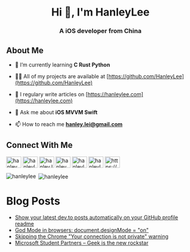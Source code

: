 <h1 align="center">Hi 👋, I'm HanleyLee</h1>
<h3 align="center">A iOS developer from China</h3>

## About Me

- 🌱 I’m currently learning **C Rust Python**

- 👨‍💻 All of my projects are available at [https://github.com/HanleyLee](https://github.com/HanleyLee)

- 📝 I regulary write articles on [https://hanleylee.com](https://hanleylee.com)

- 💬 Ask me about **iOS MVVM Swift**

- 📫 How to reach me **hanley.lei@gmail.com**

## Connect With Me

<a href="https://twitter.com/hanley_lei" target="blank"><img align="center" src="https://cdn.jsdelivr.net/npm/simple-icons@3.0.1/icons/twitter.svg" alt="hanley_lei" height="30" width="40" /></a>
<a href="https://stackoverflow.com/users/hanleylee" target="blank"><img align="center" src="https://cdn.jsdelivr.net/npm/simple-icons@3.0.1/icons/stackoverflow.svg" alt="hanleylee" height="30" width="40" /></a>
<a href="https://fb.com/hanley.lei" target="blank"><img align="center" src="https://cdn.jsdelivr.net/npm/simple-icons@3.0.1/icons/facebook.svg" alt="hanley.lei" height="30" width="40" /></a>
<a href="https://instagram.com/hanley_lei" target="blank"><img align="center" src="https://cdn.jsdelivr.net/npm/simple-icons@3.0.1/icons/instagram.svg" alt="hanley_lei" height="30" width="40" /></a>
<a href="https://medium.com/hanleylee" target="blank"><img align="center" src="https://cdn.jsdelivr.net/npm/simple-icons@3.0.1/icons/medium.svg" alt="hanleylee" height="30" width="40" /></a>
<a href="https://www.leetcode.com/hanleylee" target="blank"><img align="center" src="https://cdn.jsdelivr.net/npm/simple-icons@3.0.1/icons/leetcode.svg" alt="hanleylee" height="30" width="40" /></a>
<a href="/https://www.hanleylee.com/atom.xml" target="blank"><img align="center" src="https://cdn.jsdelivr.net/npm/simple-icons@3.0.1/icons/rss.svg" alt="https://www.hanleylee.com/atom.xml" height="30" width="40" /></a>
</p>

<p><img align="left" src="https://github-readme-stats.vercel.app/api/top-langs/?username=hanleylee&layout=compact" alt="hanleylee" /></p>

<p>&nbsp;<img align="center" src="https://github-readme-stats.vercel.app/api?username=hanleylee&show_icons=true" alt="hanleylee" /></p>

# Blog Posts

<!-- BLOG-POST-LIST:START -->
- [Show your latest dev.to posts automatically on your GitHub profile readme](https://dev.to/gautamkrishnar/show-your-latest-dev-to-posts-automatically-in-your-github-profile-readme-3nk8)
- [God Mode in browsers: document.designMode = "on"](https://dev.to/gautamkrishnar/god-mode-in-browsers-document-designmode-on-2pmo)
- [Skipping the Chrome "Your connection is not private" warning](https://dev.to/gautamkrishnar/quickbits-1-skipping-the-chrome-your-connection-is-not-private-warning-4kp1)
- [Microsoft Student Partners – Geek is the new rockstar](https://dev.to/gautamkrishnar/microsoft-student-partners--geek-is-the-new-rockstar)
<!-- BLOG-POST-LIST:END -->

